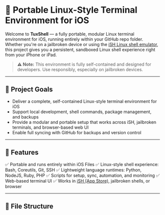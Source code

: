 # 📱 Portable Linux-Style Terminal Environment for iOS

Welcome to **TuxShell** — a fully portable, modular Linux terminal environment for iOS, running entirely within your GitHub repo folder. Whether you're on a jailbroken device or using the [iSH Linux shell emulator](https://apps.apple.com/us/app/ish-shell/id1436902243), this project gives you a persistent, sandboxed Linux shell experience right from your iPhone or iPad.

> **⚠️ Note:** This environment is fully self-contained and designed for developers. Use responsibly, especially on jailbroken devices.

---

## 🎯 Project Goals

- Deliver a complete, self-contained Linux-style terminal environment for iOS
- Support local development, shell commands, package management, and backups
- Provide a modular and portable setup that works across iSH, jailbroken terminals, and browser-based web UI
- Enable full syncing with GitHub for backups and version control

---

## 🚀 Features

✅ Portable and runs entirely within iOS Files
✅ Linux-style shell experience: Bash, Coreutils, Git, SSH
✅ Lightweight language runtimes: Python, NodeJS, Ruby, PHP
✅ Scripts for setup, sync, automation, and monitoring
✅ Web-based terminal UI
✅ Works in [iSH (App Store)](https://apps.apple.com/us/app/ish-shell/id1436902243), jailbroken shells, or browser

---

## 🧱 File Structure
